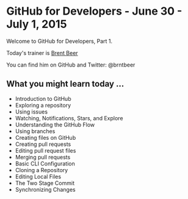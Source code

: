 # GitHub for Developers - June 30 - July 1, 2015

Welcome to GitHub for Developers, Part 1.

Today's trainer is [Brent Beer](https://training.github.com/trainers/)

You can find him on GitHub and Twitter: @brntbeer

## What you might learn today ...

- Introduction to GitHub
- Exploring a repository
- Using issues
- Watching, Notifications, Stars, and Explore
- Understanding the GitHub Flow
- Using branches
- Creating files on GitHub
- Creating pull requests
- Editing pull request files
- Merging pull requests
- Basic CLI Configuration
- Cloning a Repository
- Editing Local Files
- The Two Stage Commit
- Synchronizing Changes
